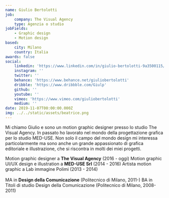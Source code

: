 ```yaml
---
name: Giulio Bertolotti
job:
    company: The Visual Agency
    type: Agenzia o studio
jobFields:
    - Graphic design
    - Motion design
based:
    city: Milano
    country: Italia
awards: false
social:
    linkedin: 'https://www.linkedin.com/in/giulio-bertolotti-9a3500115/'
    instagram: ''
    twitter: ''
    behance: 'https://www.behance.net/giuliobertolotti'
    dribble: 'https://www.dribbble.com/Giulp'
    github: ''
    youtube: ''
    vimeo: 'https://www.vimeo.com/giuliobertolotti'
    medium: ''
date: 2019-11-07T00:00:00.000Z
img: ../../static/assets/beatrice.png
---
```


Mi chiamo Giulio e sono un motion graphic designer presso lo studio The Visual Agency. In passato ho lavorato nel mondo della progettazione grafica per lo studio MED-USE. Non solo il campo del mondo design mi interessa particolarmente ma sono anche un grande appassionato di grafica editoriale e illustrazione, che si riscontra in molti dei miei progetti.

Motion graphic designer a **The Visual Agency** (2016 - oggi)
Motion graphic UI/UX design e illustration a **MED-USE Srl** (2014 - 2016)
Artista motion graphic a Lab immagine Polimi (2013 - 2014)<br/><br/>
MA in **Design della Comunicazione** (Politecnico di Milano, 2011-)
BA in Titoli di studio Design della Comunicazione (Politecnico di Milano, 2008-2011)<br/><br/>
